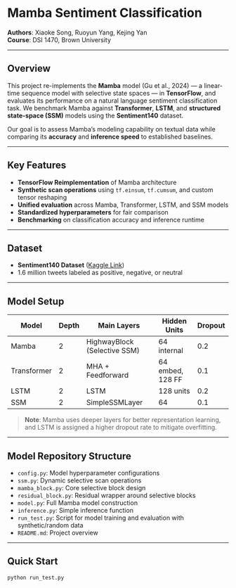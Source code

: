 # Mamba Sentiment Classification

**Authors**: Xiaoke Song, Ruoyun Yang, Kejing Yan  
**Course**: DSI 1470, Brown University

---

## Overview

This project re-implements the **Mamba** model (Gu et al., 2024) — a linear-time sequence model with selective state spaces — in **TensorFlow**, and evaluates its performance on a natural language sentiment classification task. We benchmark Mamba against **Transformer**, **LSTM**, and **structured state-space (SSM)** models using the **Sentiment140** dataset.

Our goal is to assess Mamba’s modeling capability on textual data while comparing its **accuracy** and **inference speed** to established baselines.

---

## Key Features
- **TensorFlow Reimplementation** of Mamba architecture
- **Synthetic scan operations** using `tf.einsum`, `tf.cumsum`, and custom tensor reshaping
- **Unified evaluation** across Mamba, Transformer, LSTM, and SSM models
- **Standardized hyperparameters** for fair comparison
- **Benchmarking** on classification accuracy and inference runtime

---

## Dataset
- **Sentiment140 Dataset** ([Kaggle Link](https://www.kaggle.com/datasets/kazanova/sentiment140))  
- 1.6 million tweets labeled as positive, negative, or neutral

---

## Model Setup
| Model        | Depth | Main Layers                  | Hidden Units     | Dropout |
|--------------|-------|-------------------------------|------------------|---------|
| Mamba        | 2     | HighwayBlock (Selective SSM)  | 64 internal       | 0.2     |
| Transformer  | 2     | MHA + Feedforward             | 64 embed, 128 FF  | 0.1     |
| LSTM         | 2     | LSTM                          | 128 units         | 0.2     |
| SSM          | 2     | SimpleSSMLayer                | 64                | 0.1     |

> **Note**: Mamba uses deeper layers for better representation learning, and LSTM is assigned a higher dropout rate to mitigate overfitting.

---

## Model Repository Structure
- `config.py`: Model hyperparameter configurations
- `ssm.py`: Dynamic selective scan operations
- `mamba_block.py`: Core selective block design
- `residual_block.py`: Residual wrapper around selective blocks
- `model.py`: Full Mamba model construction
- `inference.py`: Simple inference function
- `run_test.py`: Script for model training and evaluation with synthetic/random data
- `README.md`: Project overview

---

## Quick Start
```bash
python run_test.py
